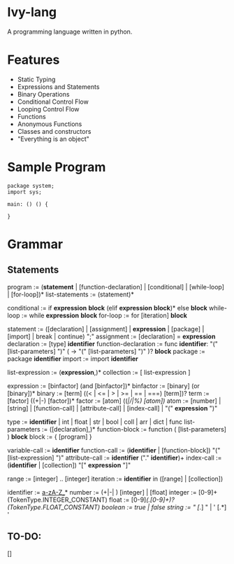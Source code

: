 # Ivy-lang
A programming language written in python.

# Features
* Static Typing
* Expressions and Statements
* Binary Operations
* Conditional Control Flow
* Looping Control Flow
* Functions
* Anonymous Functions
* Classes and constructors
* "Everything is an object"

# Sample Program
```
package system;
import sys;

main: () () {

}
```

# Grammar
## Statements
program := (__statement__ | [function-declaration] | [conditional] | [while-loop] | [for-loop])*
list-statements := (statement)*

conditional := if __expression__ __block__ (elif __expression__ __block__)* else __block__
while-loop := while __expression__ __block__
for-loop := for [iteration] __block__

statement := ([declaration] | [assignment] | __expression__ | [package] | [import] | break | continue) ";"
assignment := [declaration] = __expression__
declaration := [type] __identifier__
function-declaration := func __identifier__: "(" [list-parameters] ")" ( -> "(" [list-parameters] ")" )? __block__
package := package __identifier__
import := import __identifier__

list-expression := (__expression__,)*
collection := [ list-expression ]

expression := [binfactor] (and [binfactor])*
binfactor := [binary] (or [binary])*
binary := [term] ((< | <= | > | >= | == | ===) [term])?
term := [factor] ((+|-) [factor])*
factor := [atom] ((*|/|%) [atom])*
atom := [number] | [string] | [function-call] | [attribute-call] | [index-call] | "(" __expression__ ")"

type := __identifier__ | int | float | str | bool | coll | arr | dict | func
list-parameters := ([declaration],)*
function-block := function ( [list-parameters] ) __block__
block := { [program] }

variable-call := __identifier__
function-call := (__identifier__ | [function-block]) "(" [list-expression] ")"
attribute-call := __identifier__ ("." __identifier__)+
index-call := (__identifier__ | [collection]) "[" __expression__ "]"

range := [integer] .. [integer]
iteration := __identifier__ in ([range] | [collection])

identifier := [a-zA-Z_]([a-zA-Z0-9_])*
number := (+|-| ) [integer] | [float]
integer := [0-9]+ (TokenType.INTEGER_CONSTANT)
float := [0-9]*(.[0-9]+)? (TokenType.FLOAT_CONSTANT)
boolean := true | false
string := " [.*] " | ' [.*] '

## TO-DO:
[]
